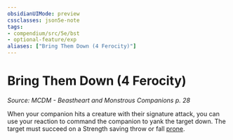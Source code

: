 ```yaml
---
obsidianUIMode: preview
cssclasses: json5e-note
tags:
- compendium/src/5e/bst
- optional-feature/exp
aliases: ["Bring Them Down (4 Ferocity)"]
---
```

# Bring Them Down (4 Ferocity)
*Source: MCDM - Beastheart and Monstrous Companions p. 28* 

When your companion hits a creature with their signature attack, you can use your reaction to command the companion to yank the target down. The target must succeed on a Strength saving throw or fall [prone](../../5e-rules/conditions.md##prone).